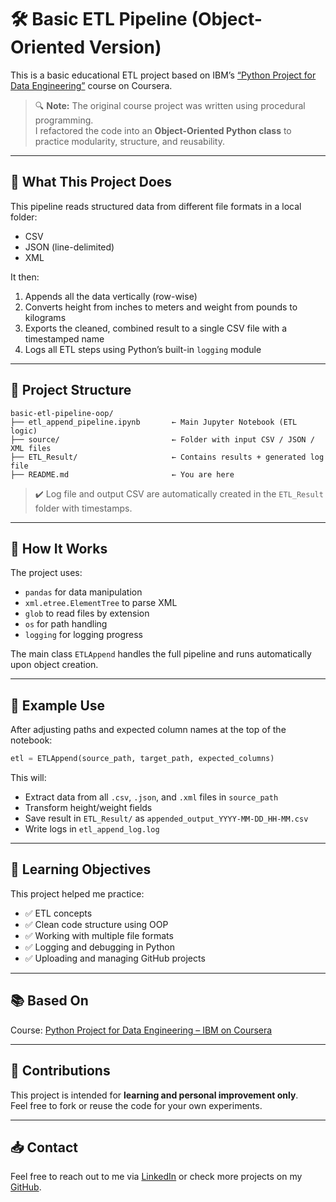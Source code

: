# 🛠️ Basic ETL Pipeline (Object-Oriented Version)

This is a basic educational ETL project based on IBM’s [“Python Project for Data Engineering”](https://www.coursera.org/learn/python-project-for-data-engineering) course on Coursera.

> 🔍 **Note:** The original course project was written using procedural programming.  
> I refactored the code into an **Object-Oriented Python class** to practice modularity, structure, and reusability.

---

## 📌 What This Project Does

This pipeline reads structured data from different file formats in a local folder:
- CSV
- JSON (line-delimited)
- XML

It then:
1. Appends all the data vertically (row-wise)
2. Converts height from inches to meters and weight from pounds to kilograms
3. Exports the cleaned, combined result to a single CSV file with a timestamped name
4. Logs all ETL steps using Python’s built-in `logging` module

---

## 📂 Project Structure

```
basic-etl-pipeline-oop/
├── etl_append_pipeline.ipynb       ← Main Jupyter Notebook (ETL logic)
├── source/                         ← Folder with input CSV / JSON / XML files
├── ETL_Result/                     ← Contains results + generated log file
├── README.md                       ← You are here
```

> ✔️ Log file and output CSV are automatically created in the `ETL_Result` folder with timestamps.

---

## 🚀 How It Works

The project uses:
- `pandas` for data manipulation
- `xml.etree.ElementTree` to parse XML
- `glob` to read files by extension
- `os` for path handling
- `logging` for logging progress

The main class `ETLAppend` handles the full pipeline and runs automatically upon object creation.

---

## 🧪 Example Use

After adjusting paths and expected column names at the top of the notebook:

```python
etl = ETLAppend(source_path, target_path, expected_columns)
```

This will:
- Extract data from all `.csv`, `.json`, and `.xml` files in `source_path`
- Transform height/weight fields
- Save result in `ETL_Result/` as `appended_output_YYYY-MM-DD_HH-MM.csv`
- Write logs in `etl_append_log.log`

---

## 🎯 Learning Objectives

This project helped me practice:

- ✅ ETL concepts
- ✅ Clean code structure using OOP
- ✅ Working with multiple file formats
- ✅ Logging and debugging in Python
- ✅ Uploading and managing GitHub projects

---

## 📚 Based On

Course: [Python Project for Data Engineering – IBM on Coursera](https://www.coursera.org/learn/python-project-for-data-engineering)

---

## 🤝 Contributions

This project is intended for **learning and personal improvement only**.  
Feel free to fork or reuse the code for your own experiments.

---

## 📥 Contact

Feel free to reach out to me via [LinkedIn](https://www.linkedin.com/in/ali-ahmed-nour/) or check more projects on my [GitHub](https://github.com/Ali-Ahmed-nour).
